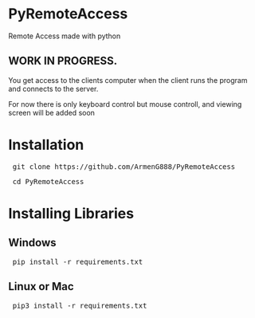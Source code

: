 # PyRemoteAccess

Remote Access made with python

<h2>WORK IN PROGRESS.</h2>

You get access to the clients computer when the client runs the program and connects to the server.

For now there is only keyboard control but mouse controll, and viewing screen will be added soon

<h1> Installation </h1>

<pre> git clone https://github.com/ArmenG888/PyRemoteAccess </pre>
<pre> cd PyRemoteAccess </pre>
<h1> Installing Libraries </h1>
<h2>Windows</h2>
<pre> pip install -r requirements.txt </pre>
<h2>Linux or Mac</h2>
<pre> pip3 install -r requirements.txt </pre>
  
